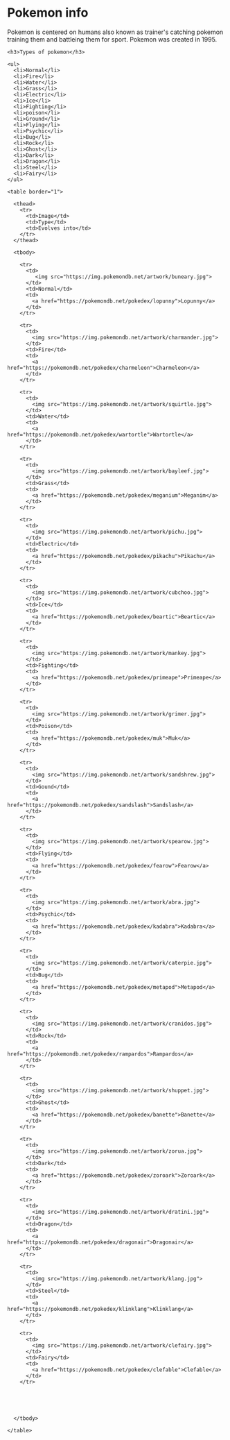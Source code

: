 <!DOCTYPE html>
<html>
  <head>
    <title>Pokemon</title>
  </head>
  <body>

  <h1>Pokemon info</h1> 

  <p>Pokemon is centered on humans also known as trainer's catching pokemon 
    training them and battleing them for sport.
    Pokemon was created in 1995.</p>

    <h3>Types of pokemon</h3>

    <ul>
      <li>Normal</li>
      <li>Fire</li>
      <li>Water</li>
      <li>Grass</li>
      <li>Electric</li>
      <li>Ice</li>
      <li>Fighting</li>
      <li>poison</li>
      <li>Ground</li>
      <li>Flying</li>
      <li>Psychic</li>
      <li>Bug</li>
      <li>Rock</li>
      <li>Ghost</li>
      <li>Dark</li>
      <li>Dragon</li>
      <li>Steel</li>
      <li>Fairy</li>
    </ul>
    
    <table border="1">
      
      <thead>
        <tr>
          <td>Image</td>
          <td>Type</td>
          <td>Evolves into</td>
        </tr>    
      </thead>
      
      <tbody>
        
        <tr> 
          <td>
             <img src="https://img.pokemondb.net/artwork/buneary.jpg">
          </td>
          <td>Normal</td>
          <td>
            <a href="https://pokemondb.net/pokedex/lopunny">Lopunny</a>
          </td>
        </tr>
        
        <tr>
          <td>
            <img src="https://img.pokemondb.net/artwork/charmander.jpg">
          </td>
          <td>Fire</td>
          <td>
            <a href="https://pokemondb.net/pokedex/charmeleon">Charmeleon</a>
          </td>
        </tr>
        
        <tr>
          <td>
            <img src="https://img.pokemondb.net/artwork/squirtle.jpg">
          </td>
          <td>Water</td>
          <td>
            <a href="https://pokemondb.net/pokedex/wartortle">Wartortle</a>
          </td>
        </tr>
        
        <tr>
          <td>
            <img src="https://img.pokemondb.net/artwork/bayleef.jpg">
          </td>
          <td>Grass</td>
          <td>
            <a href="https://pokemondb.net/pokedex/meganium">Meganim</a>
          </td>
        </tr>
        
        <tr>
          <td>
            <img src="https://img.pokemondb.net/artwork/pichu.jpg">
          </td>
          <td>Electric</td>
          <td>
            <a href="https://pokemondb.net/pokedex/pikachu">Pikachu</a>
          </td>
        </tr>
        
        <tr>
          <td>
            <img src="https://img.pokemondb.net/artwork/cubchoo.jpg">
          </td>
          <td>Ice</td>
          <td>
            <a href="https://pokemondb.net/pokedex/beartic">Beartic</a>
          </td>
        </tr>
        
        <tr>
          <td>
            <img src="https://img.pokemondb.net/artwork/mankey.jpg">
          </td>
          <td>Fighting</td>
          <td>
            <a href="https://pokemondb.net/pokedex/primeape">Primeape</a>
          </td>
        </tr>
        
        <tr>
          <td>
            <img src="https://img.pokemondb.net/artwork/grimer.jpg">
          </td>
          <td>Poison</td>
          <td>
            <a href="https://pokemondb.net/pokedex/muk">Muk</a>
          </td>
        </tr>
        
        <tr>
          <td>
            <img src="https://img.pokemondb.net/artwork/sandshrew.jpg">
          </td>
          <td>Gound</td>
          <td>
            <a href="https://pokemondb.net/pokedex/sandslash">Sandslash</a>
          </td>
        </tr>
        
        <tr>
          <td>
            <img src="https://img.pokemondb.net/artwork/spearow.jpg">
          </td>
          <td>Flying</td>
          <td>
            <a href="https://pokemondb.net/pokedex/fearow">Fearow</a>
          </td>
        </tr>
        
        <tr>
          <td>
            <img src="https://img.pokemondb.net/artwork/abra.jpg">
          </td>
          <td>Psychic</td>
          <td>
            <a href="https://pokemondb.net/pokedex/kadabra">Kadabra</a>
          </td>
        </tr>
        
        <tr>
          <td>
            <img src="https://img.pokemondb.net/artwork/caterpie.jpg">
          </td>
          <td>Bug</td>
          <td>
            <a href="https://pokemondb.net/pokedex/metapod">Metapod</a>
          </td>
        </tr>
        
        <tr>
          <td>
            <img src="https://img.pokemondb.net/artwork/cranidos.jpg">
          </td>
          <td>Rock</td>
          <td>
            <a href="https://pokemondb.net/pokedex/rampardos">Rampardos</a>
          </td>
        </tr>
        
        <tr>
          <td>
            <img src="https://img.pokemondb.net/artwork/shuppet.jpg">
          </td>
          <td>Ghost</td>
          <td>
            <a href="https://pokemondb.net/pokedex/banette">Banette</a>
          </td>
        </tr>
        
        <tr>
          <td>
            <img src="https://img.pokemondb.net/artwork/zorua.jpg">
          </td>
          <td>Dark</td>
          <td>
            <a href="https://pokemondb.net/pokedex/zoroark">Zoroark</a>
          </td>
        </tr>
        
        <tr>
          <td>
            <img src="https://img.pokemondb.net/artwork/dratini.jpg">
          </td>
          <td>Dragon</td>
          <td>
            <a href="https://pokemondb.net/pokedex/dragonair">Dragonair</a>
          </td>
        </tr>
        
        <tr>
          <td>
            <img src="https://img.pokemondb.net/artwork/klang.jpg">
          </td>
          <td>Steel</td>
          <td>
            <a href="https://pokemondb.net/pokedex/klinklang">Klinklang</a>
          </td>
        </tr>
        
        <tr>
          <td>
            <img src="https://img.pokemondb.net/artwork/clefairy.jpg">
          </td>
          <td>Fairy</td>
          <td>
            <a href="https://pokemondb.net/pokedex/clefable">Clefable</a>
          </td>
        </tr>
          

        
  

      </tbody>

    </table>

